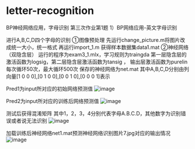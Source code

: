 # letter-recognition
BP神经网络应用，字母识别
第三次作业第1题
1）BP网络应用-英文字母识别

进行A,B,C,D四个字母的识别
①图像预处理
先运行change_picture.m将图片改成统一大小，统一格式
再运行import_1.m 获得样本数据集data1.mat
②神经网络（双隐含层）
运行的程序为exam3_1.mlx，学习规则为traingda
第一层隐含层的激活函数为logsig，第二层隐含层激活函数为tansig ，
输出层激活函数为purelin 
每次循环50次，最大循环500次
保存的神经网络为net.mat
其中A,B,C,D分别由列向量[1 0 0 0],[0 1 0 0],[0 0 1 0],[0 0 0 1]表示

Pred1为input所对应的初始网络预测值
![image](https://user-images.githubusercontent.com/92127845/160222023-350225c2-7eb7-434e-957d-647649049185.png)

Pred2为input所对应的训练后网络预测值
![image](https://user-images.githubusercontent.com/92127845/160222024-ae4075fd-c868-4c7d-b110-42ba91d67aba.png)

测试后获得混淆矩阵
其中1，2，3，4分别代表字母A.B.C.D，其他数字为识别错误或者说无法识别
![image](https://user-images.githubusercontent.com/92127845/160222029-02e76337-e96b-4934-b330-801863e9d986.png)

加载训练后神经网络net1.mat预测神经网络识别图片7.jpg对应的输出情况
![image](https://user-images.githubusercontent.com/92127845/160222030-4247eccf-32b4-4790-93bf-2c262b8bc3c1.png)

